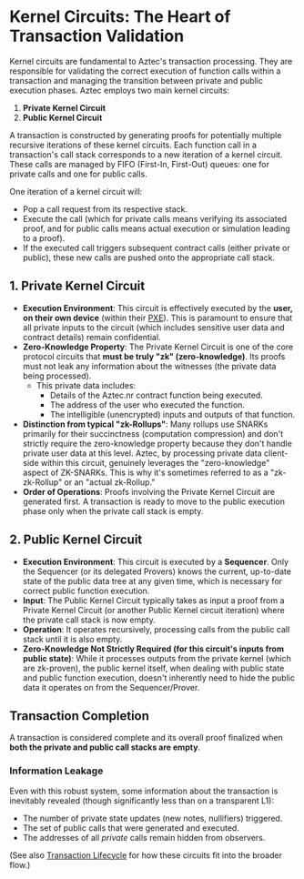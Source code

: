 # Kernel Circuits: The Heart of Transaction Validation

Kernel circuits are fundamental to Aztec's transaction processing. They are responsible for validating the correct execution of function calls within a transaction and managing the transition between private and public execution phases. Aztec employs two main kernel circuits:

1.  **Private Kernel Circuit**
2.  **Public Kernel Circuit**

A transaction is constructed by generating proofs for potentially multiple recursive iterations of these kernel circuits. Each function call in a transaction's call stack corresponds to a new iteration of a kernel circuit. These calls are managed by FIFO (First-In, First-Out) queues: one for private calls and one for public calls.

One iteration of a kernel circuit will:
*   Pop a call request from its respective stack.
*   Execute the call (which for private calls means verifying its associated proof, and for public calls means actual execution or simulation leading to a proof).
*   If the executed call triggers subsequent contract calls (either private or public), these new calls are pushed onto the appropriate call stack.

## 1. Private Kernel Circuit

*   **Execution Environment**: This circuit is effectively executed by the **user, on their own device** (within their [PXE](./../ExecutionEnvironment/PXE.md)). This is paramount to ensure that all private inputs to the circuit (which includes sensitive user data and contract details) remain confidential.
*   **Zero-Knowledge Property**: The Private Kernel Circuit is one of the core protocol circuits that **must be truly "zk" (zero-knowledge)**. Its proofs must not leak any information about the witnesses (the private data being processed).
    *   This private data includes:
        *   Details of the Aztec.nr contract function being executed.
        *   The address of the user who executed the function.
        *   The intelligible (unencrypted) inputs and outputs of that function.
*   **Distinction from typical "zk-Rollups"**: Many rollups use SNARKs primarily for their succinctness (computation compression) and don't strictly require the zero-knowledge property because they don't handle private user data at this level. Aztec, by processing private data client-side within this circuit, genuinely leverages the "zero-knowledge" aspect of ZK-SNARKs. This is why it's sometimes referred to as a "zk-zk-Rollup" or an "actual zk-Rollup."
*   **Order of Operations**: Proofs involving the Private Kernel Circuit are generated first. A transaction is ready to move to the public execution phase only when the private call stack is empty.

## 2. Public Kernel Circuit

*   **Execution Environment**: This circuit is executed by a **Sequencer**. Only the Sequencer (or its delegated Provers) knows the current, up-to-date state of the public data tree at any given time, which is necessary for correct public function execution.
*   **Input**: The Public Kernel Circuit typically takes as input a proof from a Private Kernel Circuit (or another Public Kernel circuit iteration) where the private call stack is now empty.
*   **Operation**: It operates recursively, processing calls from the public call stack until it is also empty.
*   **Zero-Knowledge Not Strictly Required (for this circuit's inputs from public state)**: While it processes outputs from the private kernel (which are zk-proven), the public kernel itself, when dealing with public state and public function execution, doesn't inherently need to hide the public data it operates on from the Sequencer/Prover.

## Transaction Completion

A transaction is considered complete and its overall proof finalized when **both the private and public call stacks are empty**.

### Information Leakage

Even with this robust system, some information about the transaction is inevitably revealed (though significantly less than on a transparent L1):
*   The number of private state updates (new notes, nullifiers) triggered.
*   The set of public calls that were generated and executed.
*   The addresses of all *private* calls remain hidden from observers.

(See also [Transaction Lifecycle](./TransactionLifecycle.md) for how these circuits fit into the broader flow.) 